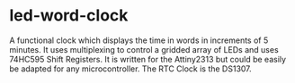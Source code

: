 led-word-clock
==============

A functional clock which displays the time in words in increments of 5 minutes. It uses multiplexing to control a gridded array of LEDs and uses 74HC595 Shift Registers. It is written for the Attiny2313 but could be easily be adapted for any microcontroller. The RTC Clock is the DS1307.